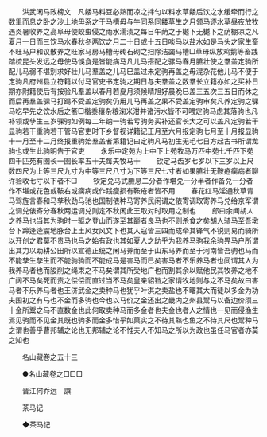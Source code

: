 <!-- { "loadSidebar": true } -->
　　洪武闲马政榜文　凡餧马料豆必熟而凉之拌匀以料水草餧后饮之水缓牵而行之数里而息之卧之沙土地毋系之于马槽毋与牛同系同餧草生之月领马逐水草昼夜放牧遇炎暑收养之高阜毋使蛟虫侵之雨水濡渍之每日午荫之于樾下无樾下之荫棚凉之凡夏月一日而三饮马水春秋冬两饮之月二十日或十五日啖马以盐水如是马头之家生畜不旺马户和议散养之旺家马房马槽毋砖石砌之扫除洁蠲马槽□草毋纵放鸡鹅等畜践踏梳昆头发远之毋使马悞食是皆能病马凡儿马搭配之骡马春月臕壮使之羣盖定驹所配儿马弱不堪别求好壮儿马羣盖之儿马巳盖过未定驹再盖之毋混杂花他儿马不便于定驹凡府州县立符籍以付马官吏书定驹之期日与夫羣盖之数羣长立籍亦如之买补日期亦附籍使后有按验凡羣盖以春月若夏月须候晴旭好晨晚巳盖三五次三五日而休之而后再羣盖骒马打踢不受盖定驹矣仍用儿马再盖之果不受盖定驹审矣凡养定驹之骒马吃早先之饮水后之簥□楷黍穰杂粮淗米泔并诸污水皆不可喂定驹马虑其落驹也凡补领或孳生三岁骒驹如例每二年纳一驹若亏驹务买补还官长大之可以盖凡定驹若干显驹若干重驹若干管马官吏时下乡督视详籍记正月至六月报定驹七月至十月报显驹十一月至十二月终报重驹始羣盖者第籍记曰定驹凡马初生无毛七日方起古书所谓龙驹也或生此驹明告于官吏 
　　永乐中定苑为上中下上苑牧马万匹中苑七千匹下苑四千匹苑有圉长一圉长率五十夫每夫牧马十 
　　钦定马齿岁七岁以下三岁以上尺数四尺为上等三尺九寸为中等三尺八寸为下等三尺七寸者如果臕壮无鞍疮瘸病者聊许验收七寸以下者不□ 
　　钦定兑马式臕息二分者作堪兑一分半者作备兑一分者作不堪或花色或鞍右或瘸病或作践瘦损有鞍疮者皆不用 
　　春花红马淫通秋草青马驾旌言春和马孳秋劲马驰也国制俵种马寄养民闲谓之俵寄调取寄养马兑给京军谓之调兑俵寄分春秋两运调兑则定不秋闲此王取对时取用之制也 
　　郎曰余闻胡人之养马也当其为驹时一驱之登山而遂至其巅者良马也不则杀食之矣胡人骑马至吾墩台下蹄逄逄震地脉台上土风女风文下也其入寇皆三四而成牵其锋气不锐则易而骑所以开创之君莫不贵马也马之始有政也其如夏人之助乎为我养马驹我余驹畀马户所谓出其力以助耕公田所以宣德正统之闲马养而至于山东马养而至于河南皆吾驹也马而不能孳生孳生而不能驹驹而不能成马是害马而巳矣害马者不乐养马者也间谓其人为我养马者也而朘削之绳朿之不马矣谓其所受地广也而割其余以赋他民其牧养之地不广阔不马矣死而责之偿偿而直过当不马矣皇亲貂铛之家请牧地则与之不马矣故曰害马者不乐养马者也王济武金之卖种马也犹乎叶淇之卖盐也不曙其大而徒以多金为功夫国初之有马也不金而多驹也今也以马价之金还出之畿内之州县鬻马以备边价须三十金所鬻之马不直数金也此何取卖种马而多金者也夫金也者人之情也一见而侵渔生焉见驹而不见金其既也驹多而金多惜乎如菓实之不待其熟也鱼之不待其尺也鬻种马之谓也善乎曹邦辅之论也无邦辅之论不惟夫人不知马之所以为政也虽任马官者亦莫之知也 

　　名山藏卷之五十三 

　　●名山藏卷之□□□ 

　　晋江何乔远　譔 

　　茶马记 

　　◆茶马记 

